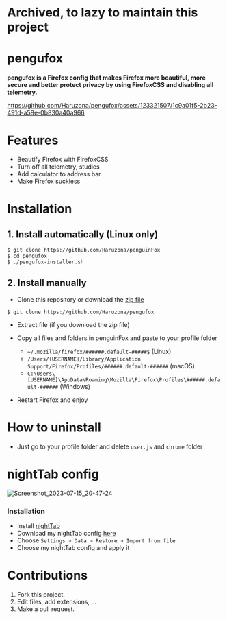 # Archived, to lazy to maintain this project
# pengufox
**pengufox is a Firefox config that makes Firefox more beautiful, more secure and better protect privacy by using FirefoxCSS and disabling all telemetry.**

https://github.com/Haruzona/pengufox/assets/123321507/1c9a01f5-2b23-491d-a58e-0b830a40a966

# Features
- Beautify Firefox with FirefoxCSS
- Turn off all telemetry, studies
- Add calculator to address bar
- Make Firefox suckless

# Installation
## 1. Install automatically (Linux only)
```
$ git clone https://github.com/Haruzona/penguinFox
$ cd pengufox
$ ./pengufox-installer.sh
```

## 2. Install manually
- Clone this repository or download the [zip file](https://github.com/Haruzona/pengufox/archive/main.zip)
```
$ git clone https://github.com/Haruzona/pengufox
```

- Extract file (if you download the zip file)

- Copy all files and folders in penguinFox and paste to your profile folder
  - ```~/.mozilla/firefox/######.default-#####$``` (Linux)
  - ```/Users/[USERNAME]/Library/Application Support/Firefox/Profiles/######.default-######``` (macOS)
  - ```C:\Users\[USERNAME]\AppData\Roaming\Mozilla\Firefox\Profiles\######.default-######``` (Windows)

- Restart Firefox and enjoy

# How to uninstall
- Just go to your profile folder and delete ```user.js``` and ```chrome``` folder

# nightTab config
![Screenshot_2023-07-15_20-47-24](https://github.com/Haruzona/pengufox/assets/123321507/f52fe4ea-ac6c-49c4-a75c-cef1c9e8b27c)
### Installation
- Install [nightTab](https://github.com/zombieFox/nightTab)
- Download my nightTab config [here](https://github.com/Haruzona/pengufox/blob/main/p3nguin-kun's%20nighttab%20config.json)
- Choose `Settings > Data > Restore > Import from file`
- Choose my nightTab config and apply it

# Contributions

1. Fork this project.
2. Edit files, add extensions, ...
3. Make a pull request.
